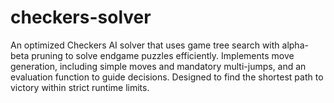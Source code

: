 # checkers-solver
An optimized Checkers AI solver that uses game tree search with alpha-beta pruning to solve endgame puzzles efficiently. Implements move generation, including simple moves and mandatory multi-jumps, and an evaluation function to guide decisions. Designed to find the shortest path to victory within strict runtime limits.
